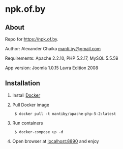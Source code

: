 npk.of.by
=========


About
-----

Repo for https://npk.of.by.

Author: Alexander Chaika <manti.by@gmail.com>

Requirements: Apache 2.2.10, PHP 5.2.17, MySQL 5.5.59

App version: Joomla 1.0.15 Lavra Edition 2008


Installation
-------------

1. Install [Docker](https://docs.docker.com/install/linux/docker-ce/ubuntu/)

2. Pull Docker image

        $ docker pull -t mantiby/apache-php-5-2:latest
        
3. Run containers
        
        $ docker-compose up -d

4. Open browser at [localhost:8890](http://localhost:8890) and enjoy


